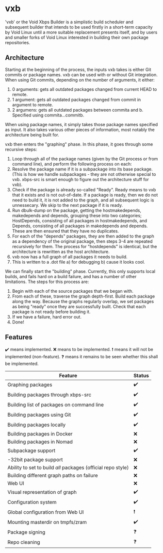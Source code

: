 # vxb

'vxb' or the Void Xbps Builder is a simplistic build scheduler and subsequent
builder that intends to be used firstly in a short-term capacity by Void Linux
until a more suitable replacement presents itself, and by users and smaller
forks of Void Linux interested in building their own package repositories.

## Architecture

Starting at the beginning of the process, the inputs vxb takes is
either Git commits or package names. vxb can be used with or without Git
integration. When using Git commits, depending on the number of arguments, it
either:

1. 0 arguments: gets all outdated packages changed from current HEAD to
   remote.
2. 1 argument: gets all outdated packages changed from commit in argument to
   remote.
3. 2 argumens: gets all outdated packages between commita and b. Specified
   using commita...commitb.

When using package names, it simply takes those package names specified as
input. It also takes various other pieces of information, most notably the
architecture being built for.

vxb then enters the "graphing" phase. In this phase, it goes through some
recursive steps:

1. Loop through all of the package names (given by the Git process or from
   command line), and perform the following process on each:
2. Resolve the package name if it is a subpackage into its base package. (This
   is how we handle subpackages - they are not otherwise special to vxb. xbps-src
   is smart enough to figure out the architecture stuff for vxb).
3. Check if the package is already so-called "Ready". Ready means to vxb that it
   exists and is not out-of-date. If a package is ready, then we do not need to
   build it, it is not added to the graph, and all subsequent logic is
   unnessecary. We skip to the next package if it is ready.
4. Run dbulk-dump on the package, getting the hostmakedepends, makedepends and
   depends, grouping these into two categories; HostDepends, consisting of all
   packages in hostmakedepends, and Depends, consisting of all packages in
   makedepends and depends. These are then ensured that they have no duplicates.
5. For each of the "depends" packages, they are then added to the graph as a
   dependency of the original package, then steps 3-4 are repeated recursively
   for them. The process for "hostdepends" is identical, but the architecture is
   rewritten as the host architecture.
6. vxb now has a full graph of all packages it needs to build.
7. This is written to a .dot file a) for debugging b) cause it looks cool.

We can finally start the "building" phase. Currently, this only supports local
builds, and fails hard on a build failure, and has a number of other
limitations. The steps for this process are:

1. Begin with each of the source packages that we began with.
2. From each of these, traverse the graph depth-first. Build each package along
   the way. Because the graphs regularly overlap, we set packages as being
   "ready" once they are successfully built. Check that each package is not
   ready before building it.
3. If we have a failure, hard error out.
4. Done!

## Features

:heavy_check_mark: means implemented.
:x: means to be implemented.
:heavy_exclamation_mark: means it will not be implemented (non-feature).
:question: means it remains to be seen whether this shall be implemented.

| Feature                                                      | Status                   |
|--------------------------------------------------------------|--------------------------|
| Graphing packages                                            | :heavy_check_mark:       |
| Building packages through xbps-src                           | :heavy_check_mark:       |
| Building list of packages on command line                    | :heavy_check_mark:       |
| Building packages using Git                                  | :heavy_check_mark:       |
| Building packages locally                                    | :heavy_check_mark:       |
| Building packages in Docker                                  | :x:                      |
| Building packages in Nomad                                   | :x:                      |
| Subpackage support                                           | :heavy_check_mark:       |
| -32bit package support                                       | :x:                      |
| Ability to set to build *all* packages (official repo style) | :x:                      |
| Building different graph paths on failure                    | :x:                      |
| Web UI                                                       | :x:                      |
| Visual representation of graph                               | :heavy_check_mark:       |
| Configuration system                                         | :heavy_check_mark:       |
| Global configuration from Web UI                             | :heavy_exclamation_mark: |
| Mounting masterdir on tmpfs/zram                             | :heavy_check_mark:       |
| Package signing                                              | :question:               |
| Repo cleaning                                                | :question:               |
